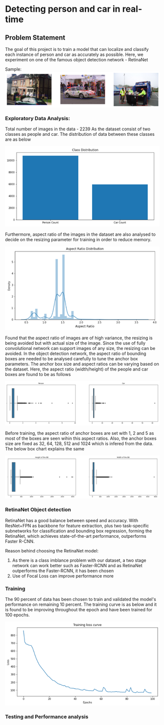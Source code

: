 # Detecting person and car in real-time

## Problem Statement
The goal of this project is to train a model that can localize and classify each instance of person and car as accurately as possible. Here, we experiment on one of the famous object detection network - RetinaNet

Sample:
![sample](assets/sample.png)

### Exploratory Data Analysis:

Total number of images in the data - 2239
As the dataset consist of two classes as people and car. The distribution of data between these classes are as below

![dist](assets/class_distribution.png)

Furthermore, aspect ratio of the images in the dataset are also analysed to decide on the resizing parameter for training in order to reduce memory.


![image_ar](assets/data_summary.png) 

Found that the aspect ratio of images are of high variance, the resizing is being avoided but with actual size of the image. Since the use of fully convolutional network can support images of any size, the resizing can be avoided. 
In the object detection network, the aspect ratio of bounding boxes are needed to be analysed carefully to tune the anchor box parameters. The anchor box size and aspect ratios can be varying based on the dataset. Here, the aspect ratio (width/height) of the people and car boxes are found to be as follows

![box_ar](assets/aspect_ratio.png)

Before training, the aspect ratio of anchor boxes are set with 1, 2 and 5 as most of the boxes are seen wihin this aspect ratios. Also, the anchor boxes size are fixed as 32, 64, 128, 512 and 1024 which is infered from the data. The below box chart explains the same

![bb_hw](assets/bb_hw.png)



### RetinaNet Object detection
RetinaNet has a good balance between speed and accuracy. With ResNet+FPN as backbone for feature extraction, plus two task-specific subnetworks for classification and bounding box regression, forming the RetinaNet, which achieves state-of-the-art performance, outperforms Faster R-CNN. 

Reason behind choosing the RetinaNet model:

1. As there is a class imblance problem with our dataset, a two stage network can work better such as Faster-RCNN and as RetinaNet outperforms the Faster-RCNN, it has been chosen
2. Use of Focal Loss can improve performance more

### Training
The 90 percent of data has been chosen to train and validated the model's performance on remaining 10 percent. The training curve is as below and it is found to be improving throughout the epoch and have been trained for 100 epochs. 

![training](assets/training.png)


### Testing and Performance analysis




